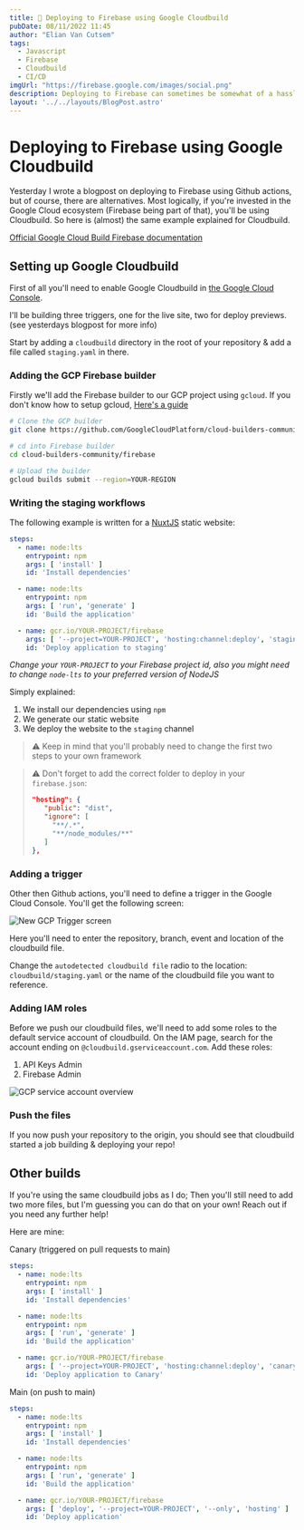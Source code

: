 ```yaml
---
title: 🚀 Deploying to Firebase using Google Cloudbuild 
pubDate: 08/11/2022 11:45
author: "Elian Van Cutsem"
tags:
  - Javascript
  - Firebase
  - Cloudbuild
  - CI/CD
imgUrl: "https://firebase.google.com/images/social.png"
description: Deploying to Firebase can sometimes be somewhat of a hassle if you're using the CLI. There is a better way using some sort of CI/CD, Cloudbuild is the example explained here.
layout: '../../layouts/BlogPost.astro'
---
```


# Deploying to Firebase using Google Cloudbuild

Yesterday I wrote a blogpost on deploying to Firebase using Github actions, but of course, there are alternatives. Most logically, if you're invested in the Google Cloud ecosystem (Firebase being part of that), you'll be using Cloudbuild. So here is (almost) the same example explained for Cloudbuild.

[Official Google Cloud Build Firebase documentation](<https://cloud.google.com/build/docs/deploying-builds/deploy-firebase>)

## Setting up Google Cloudbuild

First of all you'll need to enable Google Cloudbuild in [the Google Cloud Console](<https://console.cloud.google.com>).

I'll be building three triggers, one for the live site, two for deploy previews. (see yesterdays blogpost for more info)

Start by adding a `cloudbuild` directory in the root of your repository & add a file called `staging.yaml` in there.

### Adding the GCP Firebase builder

Firstly we'll add the Firebase builder to our GCP project using `gcloud`. If you don't know how to setup gcloud, [Here's a guide](<https://cloud.google.com/sdk/docs/install>)

```bash
# Clone the GCP builder
git clone https://github.com/GoogleCloudPlatform/cloud-builders-community.git

# cd into Firebase builder
cd cloud-builders-community/firebase

# Upload the builder
gcloud builds submit --region=YOUR-REGION
```

### Writing the staging workflows

The following example is written for a [NuxtJS](<https://nuxtjs.org>) static website:

```yaml
steps:
  - name: node:lts
    entrypoint: npm
    args: [ 'install' ]
    id: 'Install dependencies'

  - name: node:lts
    entrypoint: npm
    args: [ 'run', 'generate' ]
    id: 'Build the application'

  - name: gcr.io/YOUR-PROJECT/firebase
    args: [ '--project=YOUR-PROJECT', 'hosting:channel:deploy', 'staging' ]
    id: 'Deploy application to staging'
```

*Change your `YOUR-PROJECT` to your Firebase project id, also you might need to change `node-lts` to your preferred version of NodeJS*

Simply explained:

1. We install our dependencies using `npm`
2. We generate our static website
3. We deploy the website to the `staging` channel

> ⚠️ Keep in mind that you'll probably need to change the first two steps to your own framework

> ⚠️ Don't forget to add the correct folder to deploy in your `firebase.json`:
>
> ```json
> "hosting": {
>    "public": "dist",
>    "ignore": [
>      "**/.*",
>      "**/node_modules/**"
>    ]
> },
>```
>

### Adding a trigger

Other then Github actions, you'll need to define a trigger in the Google Cloud Console. You'll get the following screen:

![New GCP Trigger screen](<https://i.imgur.com/yYRVR1F.png>)

Here you'll need to enter the repository, branch, event and location of the cloudbuild file.

Change the `autodetected cloudbuild file` radio to the location: `cloudbuild/staging.yaml` or the name of the cloudbuild file you want to reference.

### Adding IAM roles

Before we push our cloudbuild files, we'll need to add some roles to the default service account of cloudbuild. On the IAM page, search for the account ending on `@cloudbuild.gserviceaccount.com`. Add these roles:

1. API Keys Admin
2. Firebase Admin

![GCP service account overview](<https://i.imgur.com/oYI1zaM.png>)

### Push the files

If you now push your repository to the origin, you should see that cloudbuild started a job building & deploying your repo!

## Other builds

If you're using the same cloudbuild jobs as I do; Then you'll still need to add two more files, but I'm guessing you can do that on your own! Reach out if you need any further help!

Here are mine:

Canary (triggered on pull requests to main)

```yaml
steps:
  - name: node:lts
    entrypoint: npm
    args: [ 'install' ]
    id: 'Install dependencies'

  - name: node:lts
    entrypoint: npm
    args: [ 'run', 'generate' ]
    id: 'Build the application'

  - name: gcr.io/YOUR-PROJECT/firebase
    args: [ '--project=YOUR-PROJECT', 'hosting:channel:deploy', 'canary' ]
    id: 'Deploy application to Canary'
```

Main (on push to main)

```yaml
steps:
  - name: node:lts
    entrypoint: npm
    args: [ 'install' ]
    id: 'Install dependencies'

  - name: node:lts
    entrypoint: npm
    args: [ 'run', 'generate' ]
    id: 'Build the application'

  - name: gcr.io/YOUR-PROJECT/firebase
    args: [ 'deploy', '--project=YOUR-PROJECT', '--only', 'hosting' ]
    id: 'Deploy application'

```
